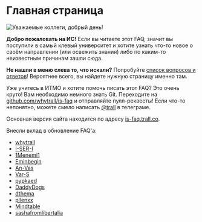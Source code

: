 # Главная страница

![Уважаемые коллеги, добрый день!](cover.jpg)

**Добро пожаловать на ИС!** Если вы читаете этот FAQ, значит вы поступили в самый клевый университет и хотите узнать что-то новое о своём направлении (или освежить знания) либо по каким-то неизвестным причинам зашли сюда.

**Не нашли в меню слева то, что искали?** Попробуйте [список вопросов и ответов](qa.md)! Вероятнее всего, вы найдете нужную страницу именно там.

Уже учитесь в ИТМО и хотите помочь писать этот FAQ? Это очень круто! Вам необходимо немного знать Git. Переходите на [github.com/whytrall/is-faq](https://github.com/whytrall/is-faq) и отправляйте пулл-реквесты! Если что-то непонятно, можете смело написать [@trall](https://t.me/trall) в телеграме.

Основная версия сайта находится по адресу [is-faq.trall.co](https://is-faq.trall.co).

Внесли вклад в обновление FAQ'a:
- [whytrall](https://github.com/whytrall)
- [I-SER-I](https://github.com/I-SER-I)
- [1Menemi1](https://github.com/1Menemi1)
- [Eminbegin](https://github.com/Eminbegin)
- [An-Vas](https://github.com/An-Vas)
- [Var-S](https://github.com/Var-S)
- [pypkaed](https://github.com/pypkaed)
- [DaddyDogs](https://github.com/DaddyDogs)
- [dthema](https://github.com/dthema)
- [pllenxx](https://github.com/pllenxx)
- [Mindtable](https://github.com/Mindtable)
- [sashafromlibertalia](https://github.com/sashafromlibertalia)